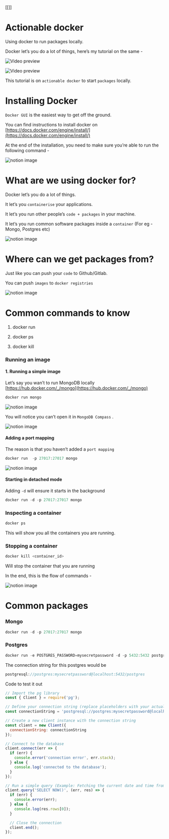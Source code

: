
[[]]
# Actionable docker

Using docker to run packages locally.

Docker let’s you do a lot of things, here’s my tutorial on the same -

![Video preview](https://i.ytimg.com/vi/KuCwrySinqI/hqdefault.jpg)

![Video preview](https://i.ytimg.com/vi/fSmLiOMp2qI/hqdefault.jpg)

This tutorial is on `actionable docker` to start `packages` locally.

# Installing Docker

`Docker GUI` is the easiest way to get off the ground.

You can find instructions to install docker on [https://docs.docker.com/engine/install/](https://docs.docker.com/engine/install/)

At the end of the installation, you need to make sure you’re able to run the following command -

![notion image](https://www.notion.so/image/https%3A%2F%2Fprod-files-secure.s3.us-west-2.amazonaws.com%2F085e8ad8-528e-47d7-8922-a23dc4016453%2F7fbdc4db-9034-4ed6-a853-5ed4467cbf37%2FScreenshot_2024-02-20_at_10.47.51_AM.png?table=block&id=10f2b90f-3c6a-46f0-bc19-439b7d50a729&cache=v2)


# What are we using docker for?

Docker let’s you do a lot of things.

It let’s you `containerise` your applications.

It let’s you run other people’s `code + packages` in your machine.

It let’s you run common software packages inside a `container` (For eg - Mongo, Postgres etc)

![notion image](https://www.notion.so/image/https%3A%2F%2Fprod-files-secure.s3.us-west-2.amazonaws.com%2F085e8ad8-528e-47d7-8922-a23dc4016453%2F05156dd4-bd11-4143-a138-eee45e22e8fe%2FScreenshot_2024-02-20_at_10.57.18_AM.png?table=block&id=3be84b8f-fa14-45d1-b59c-85302cb3647e&cache=v2)


# Where can we get packages from?

Just like you can push your `code` to Github/Gitlab.

You can push `images` to `docker registries`

![notion image](https://www.notion.so/image/https%3A%2F%2Fprod-files-secure.s3.us-west-2.amazonaws.com%2F085e8ad8-528e-47d7-8922-a23dc4016453%2F5da9bacc-13d0-4461-a847-c4ca38ceb939%2FScreenshot_2024-02-21_at_10.34.55_AM.png?table=block&id=d4e2900d-b6f8-491e-b89d-04d57581f47e&cache=v2)


# Common commands to know

1. docker run

2. docker ps

3. docker kill

### Running an image

#### 1. Running a simple image

Let’s say you wan’t to run MongoDB locally [https://hub.docker.com/_/mongo](https://hub.docker.com/_/mongo)

```javascript
docker run mongo
```

![notion image](https://www.notion.so/image/https%3A%2F%2Fprod-files-secure.s3.us-west-2.amazonaws.com%2F085e8ad8-528e-47d7-8922-a23dc4016453%2Fff31786a-fe9a-4c52-a14b-c1af65157769%2FScreenshot_2024-02-21_at_10.37.07_AM.png?table=block&id=c06d5bde-c3c4-4fc6-865a-c0403f538d23&cache=v2)

You will notice you can’t open it in `MongoDB Compass` .

![notion image](https://www.notion.so/image/https%3A%2F%2Fprod-files-secure.s3.us-west-2.amazonaws.com%2F085e8ad8-528e-47d7-8922-a23dc4016453%2F80528531-81d4-4447-91fb-cd39313f4835%2FScreenshot_2024-02-21_at_10.38.43_AM.png?table=block&id=e92e39a4-51e4-4208-ae6f-a21860e1b6af&cache=v2)

#### Adding a port mapping

The reason is that you haven’t added a `port mapping`

```javascript
docker run  -p 27017:27017 mongo
```

![notion image](https://www.notion.so/image/https%3A%2F%2Fprod-files-secure.s3.us-west-2.amazonaws.com%2F085e8ad8-528e-47d7-8922-a23dc4016453%2F4601c1cd-5b4c-41c9-826b-93f33f9d4f7f%2FScreenshot_2024-02-21_at_10.41.02_AM.png?table=block&id=5f8e22c8-f13b-46df-ac13-255708e0f54a&cache=v2)

#### Starting in detached mode

Adding `-d` will ensure it starts in the background

```javascript
docker run -d -p 27017:27017 mongo
```

### Inspecting a container

```javascript
docker ps
```

This will show you all the containers you are running.

### Stopping a container

```javascript
docker kill <container_id>
```

Will stop the container that you are running

In the end, this is the flow of commands -

![notion image](https://www.notion.so/image/https%3A%2F%2Fprod-files-secure.s3.us-west-2.amazonaws.com%2F085e8ad8-528e-47d7-8922-a23dc4016453%2F2c747f8e-458e-4500-bbbf-4cf7ee7acf40%2FScreenshot_2024-02-21_at_10.43.18_AM.png?table=block&id=ac6834b0-fbab-4d50-ab3e-73093b99d662&cache=v2)


# Common packages

### Mongo

```javascript
docker run -d -p 27017:27017 mongo
```

### Postgres

```javascript
docker run -e POSTGRES_PASSWORD=mysecretpassword -d -p 5432:5432 postgres
```

The connection string for this postgres would be

```javascript
postgresql://postgres:mysecretpassword@localhost:5432/postgres
```

Code to test it out

```javascript
// Import the pg library
const { Client } = require('pg');

// Define your connection string (replace placeholders with your actual data)
const connectionString = 'postgresql://postgres:mysecretpassword@localhost:5432/postgres';

// Create a new client instance with the connection string
const client = new Client({
  connectionString: connectionString
});

// Connect to the database
client.connect(err => {
  if (err) {
    console.error('connection error', err.stack);
  } else {
    console.log('connected to the database');
  }
});

// Run a simple query (Example: Fetching the current date and time from PostgreSQL)
client.query('SELECT NOW()', (err, res) => {
  if (err) {
    console.error(err);
  } else {
    console.log(res.rows[0]);
  }

  // Close the connection
  client.end();
});
```